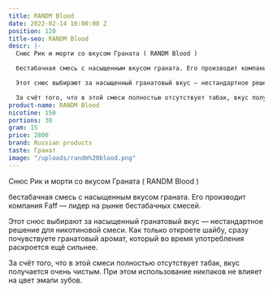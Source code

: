 ```yaml
---
title: RANDM Blood
date: 2022-02-14 16:00:00 Z
position: 120
title-seo: RANDM Blood
descr: |-
  Снюс Рик и морти со вкусом Граната ( RANDM Blood )

  бестабачная смесь с насыщенным вкусом граната. Его производит компания Faff — лидер на рынке бестабачных смесей.

  Этот снюс выбирают за насыщенный гранатовый вкус — нестандартное решение для никотиновой смеси. Как только откроете шайбу, сразу почувствуете гранатовый аромат, который во время употребления раскроется ещё сильнее.

  За счёт того, что в этой смеси полностью отсутствует табак, вкус получается очень чистым. При этом использование никпаков не влияет на цвет эмали зубов.
product-name: RANDM Blood
nicotine: 150
portions: 30
gram: 15
price: 2800
brand: Russian products
taste: Гранат
image: "/uploads/randm%20blood.png"
---
```


Снюс Рик и морти со вкусом Граната ( RANDM Blood )

бестабачная смесь с насыщенным вкусом граната. Его производит компания Faff — лидер на рынке бестабачных смесей.

Этот снюс выбирают за насыщенный гранатовый вкус — нестандартное решение для никотиновой смеси. Как только откроете шайбу, сразу почувствуете гранатовый аромат, который во время употребления раскроется ещё сильнее.

За счёт того, что в этой смеси полностью отсутствует табак, вкус получается очень чистым. При этом использование никпаков не влияет на цвет эмали зубов.
